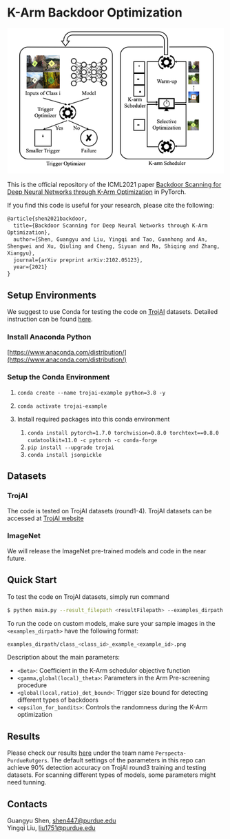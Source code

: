 # K-Arm Backdoor Optimization


<img src="K_Arm_Arch.png" width="600px"/>



This is the official repository of the ICML2021 paper [Backdoor Scanning for Deep Neural Networks through K-Arm Optimization](https://arxiv.org/abs/2102.05123) in PyTorch.

If you find this code is useful for your research, please cite the following:

```
@article{shen2021backdoor,
  title={Backdoor Scanning for Deep Neural Networks through K-Arm Optimization},
  author={Shen, Guangyu and Liu, Yingqi and Tao, Guanhong and An, Shengwei and Xu, Qiuling and Cheng, Siyuan and Ma, Shiqing and Zhang, Xiangyu},
  journal={arXiv preprint arXiv:2102.05123},
  year={2021}
}
```

## Setup Environments
We suggest to use Conda for testing the code on [TrojAI](https://pages.nist.gov/trojai/) datasets. Detailed instruction can be found [here](https://github.com/usnistgov/trojai-example).

### Install Anaconda Python 

[https://www.anaconda.com/distribution/](https://www.anaconda.com/distribution/)

### Setup the Conda Environment

1. `conda create --name trojai-example python=3.8 -y`
2. `conda activate trojai-example`
3. Install required packages into this conda environment

    1. `conda install pytorch=1.7.0 torchvision=0.8.0 torchtext==0.8.0 cudatoolkit=11.0 -c pytorch -c conda-forge` 
    2. `pip install --upgrade trojai`
    3. `conda install jsonpickle`

## Datasets
### TrojAI 
The code is tested on TrojAI datasets (round1-4). TrojAI datasets can be accessed at [TrojAI website](https://pages.nist.gov/trojai/docs/data.html)
### ImageNet
We will release the ImageNet pre-trained models and code in the near future.

## Quick Start

To test the code on TrojAI datasets, simply run command

```bash
$ python main.py --result_filepath <resultFilepath> --examples_dirpath <dataDirpath> --model_filepath <modelFilepath>
```
To run the code on custom models, make sure your sample images in the `<examples_dirpath>` have the following format:
```bash
examples_dirpath/class_<class_id>_example_<example_id>.png
```


Description about the main parameters:
- `<Beta>`: Coefficient in the K-Arm schedulor objective function
- `<gamma,global(local)_theta>`: Parameters in the Arm Pre-screening procedure  
- `<global(local,ratio)_det_bound>`: Trigger size bound for detecting different types of backdoors
- `<epsilon_for_bandits>`: Controls the randomness during the K-Arm optimization


## Results
Please check our results [here](https://pages.nist.gov/trojai/docs/results.html#previous-leaderboards) under the team name `Perspecta-PurdueRutgers`. The default settings of the parameters in this repo can achieve 90% detection accuracy on TrojAI round3 training and testing datasets. For scanning different types of models, some parameters might need tunning.


## Contacts 

Guangyu Shen, [shen447@purdue.edu](shen447@purdue.edu)  
Yingqi Liu, [liu1751@purdue.edu](liu1751@purdue.edu)

